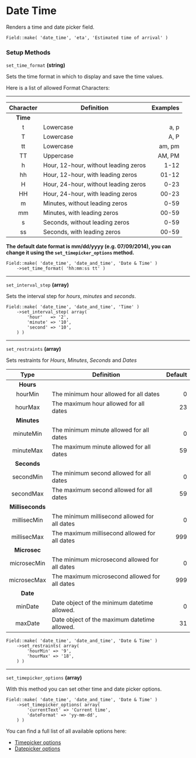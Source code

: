 # Date Time

Renders a time and date picker field.

`Field::make( 'date_time', 'eta', 'Estimated time of arrival' )`

### Setup Methods

`set_time_format` **(string)**

Sets the time format in which to display and save the time values.

Here is a list of allowed Format Characters:

----------------------------------------------------------
|Character|Definition                          | Examples|
|:-------:|------------------------------------|--------:|
|**Time** |                                    |         |
|t        |Lowercase                           |     a, p|
|T        |Lowercase                           |     A, P|
|tt       |Lowercase                           |   am, pm|
|TT       |Uppercase                           |   AM, PM|
|h        |Hour, 12-hour, without leading zeros|     1-12|
|hh       |Hour, 12-hour, with leading zeros   |    01-12|
|H        |Hour, 24-hour, without leading zeros|     0-23|
|HH       |Hour, 24-hour, with leading zeros   |    00-23|
|m        |Minutes, without leading zeros      |     0-59|
|mm       |Minutes, with leading zeros         |    00-59|
|s        |Seconds, without leading zeros      |     0-59|
|ss       |Seconds, with leading zeros         |    00-59|

**The default date format is mm/dd/yyyy (e.g. 07/09/2014), you can change it using the `set_timepicker_options` method.**

	Field::make( 'date_time', 'date_and_time', 'Date & Time' )
		->set_time_format( 'hh:mm:ss tt' )

----
`set_interval_step` **(array)**

Sets the interval step for *hours*, *minutes* and *seconds*.

	Field::make( 'date_time', 'date_and_time', 'Time' )
		->set_interval_step( array(
			'hour'   => '2',
			'minute' => '10',
			'second' => '10',
		) )

----
`set_restraints` **(array)**

Sets restraints for *Hours*, *Minutes*, *Seconds* and *Dates*

|Type            |Definition                                     |Default  |
|:--------------:|-----------------------------------------------|--------:|
|**Hours**       |                                               |         |
|hourMin         |The minimum hour allowed for all dates         |        0|
|hourMax         |The maximum hour allowed for all dates         |       23|
|**Minutes**     |                                               |         |
|minuteMin       |The minimum minute allowed for all dates       |        0|
|minuteMax       |The maximum minute allowed for all dates       |       59|
|**Seconds**     |                                               |         |
|secondMin       |The minimum second allowed for all dates       |        0|
|secondMax       |The maximum second allowed for all dates       |       59|
|**Milliseconds**|                                               |         |
|millisecMin     |The minimum millisecond allowed for all dates  |        0|
|millisecMax     |The maximum millisecond allowed for all dates  |      999|
|**Microsec**    |                                               |         |
|microsecMin     |The minimum microsecond allowed for all dates  |        0|
|microsecMax     |The maximum microsecond allowed for all dates  |      999|
|**Date**        |                                               |         |
|minDate         |Date object of the minimum datetime allowed.   |        0|
|maxDate         |Date object of the maximum datetime allowed.   |       31|

	Field::make( 'date_time', 'date_and_time', 'Date & Time' )
		->set_restraints( array(
			'hourMin' => '9',
			'hourMax' => '18',
		) )

----
`set_timepicker_options` **(array)**

With this method you can set other time and date picker options. 

	Field::make( 'date_time', 'date_and_time', 'Date & Time' )
		->set_timepicker_options( array(
			'currentText' => 'Current time',
			'dateFormat' => 'yy-mm-dd',
		) )
	
You can find a full list of all available options here: 

 * [Timepicker options](http://trentrichardson.com/examples/timepicker/#tp-options)
 * [Datepicker options](https://api.jqueryui.com/datepicker/)
